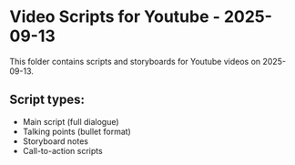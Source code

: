 # Video Scripts for Youtube - 2025-09-13

This folder contains scripts and storyboards for Youtube videos on 2025-09-13.

## Script types:
- Main script (full dialogue)
- Talking points (bullet format)
- Storyboard notes
- Call-to-action scripts
